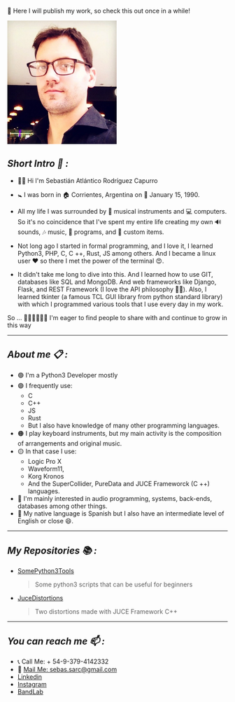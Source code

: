 💼 Here I will publish my work, so check this out once in a while!

<img width="250" src="Sarc7.jpeg" />

## *Short Intro 📍 :*

+ 👋🏼 Hi I'm Sebastián Atlántico Rodríguez Capurro
+ 🚼 I was born in 🏠 Corrientes, Argentina on 📆 January 15, 1990.

+ All my life I was surrounded by 🎹 musical instruments and 💻 computers. So it's no coincidence that I've spent my entire life creating my own 🔊 sounds, 🎶 music, 📄 programs, and 🏹 custom items.

+ Not long ago I started in formal programming, and I love it, I learned Python3, PHP, C, C ++, Rust, JS among others. And I became a linux user ❤ so there I met the power of the terminal 😍.

+ It didn't take me long to dive into this. And I learned how to use GIT, databases like SQL and MongoDB. And web frameworks like Django, Flask, and REST Framework (I love the API philosophy 👍🏼). Also, I learned tkinter (a famous TCL GUI library from python standard library) with which I programmed various tools that I use every day in my work.

So ... 💪🏼💪🏼💪🏼 I'm eager to find people to share with and continue to grow in this way

***

## *About me 📋 :*

+ 🟢 I'm a Python3 Developer mostly
+ 🟣 I frequently use:
    + C
    + C++
    + JS
    + Rust
    +  But I also have knowledge of many other programming languages.
+ 🟠 I play keyboard instruments, but my main activity is the composition of arrangements and original music.
+ 🟡 In that case I use:
     + Logic Pro X 
     + Waveform11, 
     + Korg Kronos 
     + And the SuperCollider, PureData and JUCE Frameworck (C ++) languages.
+ 💙 I'm mainly interested in audio programming, systems, back-ends, databases among other things.
+ 💬 My native language is Spanish but I also have an intermediate level of English or close 😄.

***

## *My Repositories 📚 :*

+ [SomePython3Tools](https://github.com/Sarctiann/SomePython3Tools)
    > Some python3 scripts that can be useful for beginners
+ [JuceDistortions](https://github.com/Sarctiann/JuceDistortions)
    > Two distortions made with JUCE Framework C++
***

## *You can reach me 📫 :*

+ 📞 Call Me: + 54-9-379-4142332
+ 📨 [Mail Me: sebas.sarc@gmail.com](mailto:sebas.sarc@gmail.com)
+ [Linkedin](https://www.linkedin.com/in/sebastian-atl%C3%A1ntico-rodr%C3%ADguez-capurro/)
+ [Instagram](https://www.instagram.com/sarctiann/)
+ [BandLab](https://www.bandlab.com/sarctiann/tracks)

